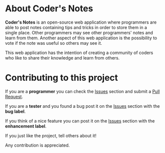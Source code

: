 # About Coder's Notes

**Coder's Notes** is an open-source web application where programmers are able to post notes containing tips and tricks in order to store them in a single place.
Other programmers may see other programmers' notes and learn from them. Another aspect of this web application is the possibility to vote if the note was useful so others may see it.

This web application has the intention of creating a community of coders who like to share their knowledge and learn from others.


# Contributing to this project


If you are a **programmer** you can check the [Issues](https://github.com/IndieAlchemist/coders-notes/issues) section and submit a [Pull Request](https://github.com/IndieAlchemist/coders-notes/pulls).

If you are a **tester** and you found a bug post it on the [Issues](https://github.com/IndieAlchemist/coders-notes/issues) section with the **bug label**.

If you think of a nice feature you can post it  on the [Issues](https://github.com/IndieAlchemist/coders-notes/issues) section with the **enhancement label**.

If you just like the project, tell others about it!

Any contribution is appreciated.
